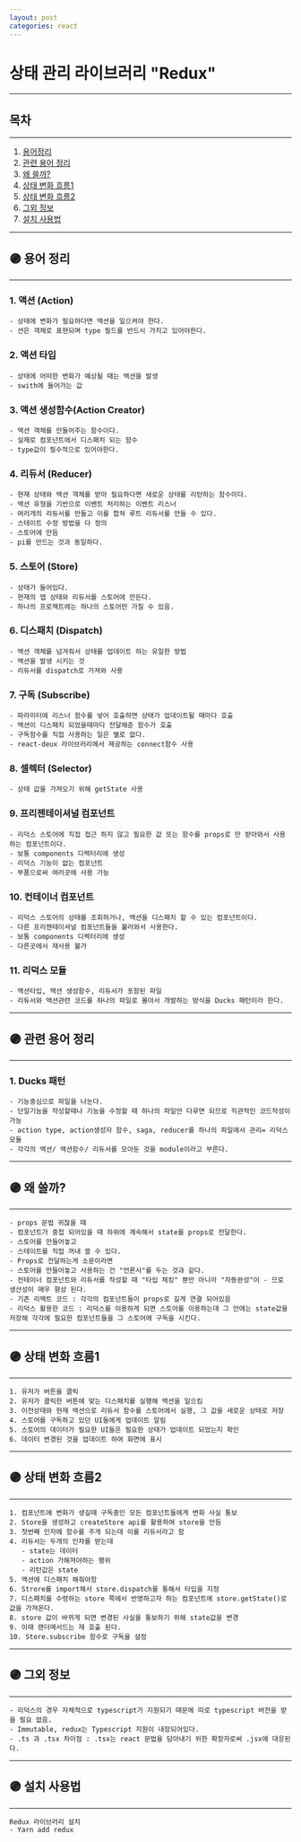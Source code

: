 ```yaml
---
layout: post
categories: react
---
```


# 상태 관리 라이브러리 "Redux"

---

## 목차

---

1. [용어정리](#-용어-정리)
2. [관련 용어 정리](#-관련-용어-정리)
3. [왜 쓸까?](#-왜-쓸까)
4. [상태 변화 흐름1](#-상태-변화-흐름1)
5. [상태 변화 흐름2](#-상태-변화-흐름2)
6. [그외 정보](#-그외-정보)
7. [설치 사용법](#-설치-사용법)

---

## 🟣 용어 정리

---

### 1. 액션 (Action)

    - 상태에 변화가 필요하다면 액션을 일으켜야 한다.
    - 션은 객체로 표현되며 type 필드를 반드시 가지고 있어야한다.

### 2. 액션 타입

    - 상태에 어떠한 변화가 예상될 때는 액션을 발생
    - swith에 들어가는 값

### 3. 액션 생성함수(Action Creator)

    - 액션 객체를 만들어주는 함수이다.
    - 실제로 컴포넌트에서 디스패치 되는 함수
    - type값이 필수적으로 있어야한다.

### 4. 리듀서 (Reducer)

    - 현재 상태와 액션 객체를 받아 필요하다면 새로운 상태를 리턴하는 함수이다.
    - 액션 유형을 기반으로 이벤트 처리하는 이벤트 리스너
    - 여러개의 리듀서를 만들고 이를 합쳐 루트 리듀서를 만들 수 있다.
    - 스테이트 수정 방법을 다 정의
    - 스토어에 만듬
    - pi를 만드는 것과 동일하다.

### 5. 스토어 (Store)

    - 상태가 들어있다.
    - 현재의 앱 상태와 리듀서를 스토어에 만든다.
    - 하나의 프로젝트에는 하나의 스토어만 가질 수 있음.

### 6. 디스패치 (Dispatch)

    - 액션 객체를 넘겨줘서 상태를 업데이트 하는 유일한 방법
    - 액션을 발생 시키는 것
    - 리듀서를 dispatch로 가져와 사용

### 7. 구독 (Subscribe)

    - 파라미터에 리스너 함수를 넣어 호출하면 상태가 업데이트될 때마다 호출
    - 액션이 디스패치 되었을때마다 전달해준 함수가 호출
    - 구독함수를 직접 사용하는 일은 별로 없다.
    - react-deux 라이브러리에서 제공하는 connect함수 사용

### 8. 셀렉터 (Selector)

    - 상태 값을 가져오기 위해 getState 사용

### 9. 프리젠테이셔널 컴포넌트

    - 리덕스 스토어에 직접 접근 하지 않고 필요한 값 또는 함수를 props로 만 받아와서 사용하는 컴포넌트이다.
    - 보통 components 디렉터리에 생성
    - 리덕스 기능이 없는 컴포넌트
    - 부품으로써 여러곳에 사용 가능

### 10. 컨테이너 컴포넌트

    - 리덕스 스토어의 상태를 조회하거나, 액션을 디스패치 할 수 있는 컴포넌트이다.
    - 다른 프리젠테이셔널 컴포넌트들을 불러와서 사용한다.
    - 보통 components 디렉터리에 생성
    - 다른곳에서 재사용 불가

### 11. 리덕스 모듈

    - 액션타입, 액션 생성함수, 리듀서가 포함된 파일
    - 리듀서와 액션관련 코드를 하나의 파일로 몰아서 개발하는 방식을 Ducks 패턴이라 한다.

---

## 🟣 관련 용어 정리

---

### 1. Ducks 패턴

    - 기능중심으로 파일을 나눈다.
    - 단일기능을 작성할때나 기능을 수정할 때 하나의 파일만 다루면 되므로 직관적인 코드작성이 가능
    - action type, action생성자 함수, saga, reducer를 하나의 파일에서 관리= 리덕스 모듈
    - 각각의 액션/ 액션함수/ 리듀서를 모아둔 것을 module이라고 부른다.

---

## 🟣 왜 쓸까?

---

    - props 문법 귀찮을 때
    - 컴포넌트가 중첩 되어있을 때 하위에 계속해서 state를 props로 전달한다.
    - 스토어를 만들어놓고
    - 스테이트를 직접 꺼내 쓸 수 있다.
    - Props로 전달하는게 소문이라면
    - 스토어를 만들어놓고 사용하는 건 "언론사"를 두는 것과 같다.
    - 컨테이너 컴포넌트와 리듀서를 작성할 때 "타입 체킹" 뿐만 아니라 "자동완성"이 - 므로 생산성이 매우 향상 된다.
    - 기존 리액트 코드 : 각각의 컴포넌트들이 props로 길게 연결 되어있음
    - 리덕스 활용한 코드 : 리덕스를 이용하게 되면 스토어를 이용하는데 그 안에는 state값을 저장해 각각에 필요한 컴포넌트들을 그 스토어에 구독을 시킨다.

---

## 🟣 상태 변화 흐름1

---

    1. 유저가 버튼을 클릭
    2. 유저가 클릭한 버튼에 맞는 디스패치를 실행해 액션을 일으킴
    3. 이전상태와 현재 액션으로 리듀서 함수를 스토어에서 실행, 그 값을 새로운 상태로 저장
    4. 스토어를 구독하고 있던 UI들에게 업데이트 알림
    5. 스토어의 데이터가 필요한 UI들은 필요한 상태가 업데이트 되었는지 확인
    6. 데이터 변경된 것을 업데이트 하여 화면에 표시

---

## 🟣 상태 변화 흐름2

---

    1. 컴포넌트에 변화가 생길때 구독중인 모든 컴포넌트들에게 변화 사실 통보
    2. Store을 생성하고 createStore api를 활용하여 store을 만듬
    3. 첫번째 인자에 함수를 주게 되는데 이를 리듀서라고 함
    4. 리듀서는 두개의 인자를 받는데
       - state는 데이터
       - action 가해져야하는 행위
       - 리턴값은 state
    5. 액션에 디스패치 해줘야함
    6. Strore를 import해서 store.dispatch를 통해서 타입을 지정
    7. 디스패치를 수령하는 store 쪽에서 반영하고자 하는 컴포넌트에 store.getState()로 값을 가져온다.
    8. store 값이 바뀌게 되면 변경된 사실을 통보하기 위해 state값을 변경
    9. 이때 랜더메서드는 재 호출 된다.
    10. Store.subscribe 함수로 구독을 설정

---

## 🟣 그외 정보

---

    - 리덕스의 경우 자체적으로 typescript가 지원되기 때문에 따로 typescript 버전을 받을 필요 없음.
    - Immutable, redux는 Typescript 지원이 내장되어있다.
    - .ts 과 .tsx 차이점 : .tsx는 react 문법을 담아내기 위한 확장자로써 .jsx에 대응된다.

---

## 🟣 설치 사용법

---

    Redux 라이브러리 설치
    - Yarn add redux
